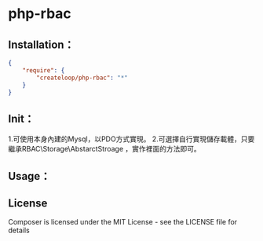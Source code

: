 php-rbac
========

Installation：
------

``` json
{
    "require": {
        "createloop/php-rbac": "*"
    }
}
```
Init：
-----


1.可使用本身內建的Mysql，以PDO方式實現。
2.可選擇自行實現儲存載體，只要繼承RBAC\Storage\AbstarctStroage ，實作裡面的方法即可。


Usage：
------



License
-------

Composer is licensed under the MIT License - see the LICENSE file for details
